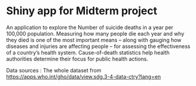 # Shiny app for Midterm project

An application to explore the Number of suicide deaths in a year per 100,000 population. Measuring how many people die each year and why they died is one of the most important means – along with gauging how diseases and injuries are affecting people – for assessing the effectiveness of a country’s health system. Cause-of-death statistics help health authorities determine their focus for public health actions.

Data sources : The whole dataset from https://apps.who.int/gho/data/view.sdg.3-4-data-ctry?lang=en
